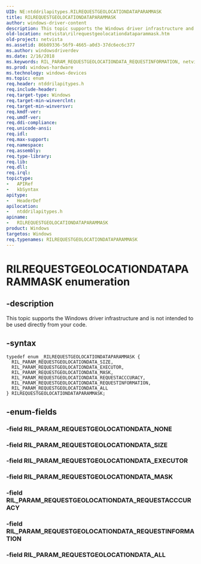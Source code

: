```yaml
---
UID: NE:ntddrilapitypes.RILREQUESTGEOLOCATIONDATAPARAMMASK
title: RILREQUESTGEOLOCATIONDATAPARAMMASK
author: windows-driver-content
description: This topic supports the Windows driver infrastructure and is not intended to be used directly from your code.
old-location: netvista\rilrequestgeolocationdataparammask.htm
old-project: netvista
ms.assetid: 86b89336-56f9-4665-a0d3-37dc6ec6c377
ms.author: windowsdriverdev
ms.date: 2/16/2018
ms.keywords: RIL_PARAM_REQUESTGEOLOCATIONDATA_REQUESTINFORMATION, netvista.rilrequestgeolocationdataparammask, ntddrilapitypes/RILREQUESTGEOLOCATIONDATAPARAMMASK, ntddrilapitypes/RIL_PARAM_REQUESTGEOLOCATIONDATA_EXECUTOR, ntddrilapitypes/RIL_PARAM_REQUESTGEOLOCATIONDATA_MASK, RIL_PARAM_REQUESTGEOLOCATIONDATA_ALL, ntddrilapitypes/RIL_PARAM_REQUESTGEOLOCATIONDATA_SIZE, RIL_PARAM_REQUESTGEOLOCATIONDATA_SIZE, ntddrilapitypes/RIL_PARAM_REQUESTGEOLOCATIONDATA_ALL, RIL_PARAM_REQUESTGEOLOCATIONDATA_REQUESTACCCURACY, ntddrilapitypes/RIL_PARAM_REQUESTGEOLOCATIONDATA_REQUESTINFORMATION, RILREQUESTGEOLOCATIONDATAPARAMMASK enumeration [Network Drivers Starting with Windows Vista], RIL_PARAM_REQUESTGEOLOCATIONDATA_EXECUTOR, RILREQUESTGEOLOCATIONDATAPARAMMASK, ntddrilapitypes/RIL_PARAM_REQUESTGEOLOCATIONDATA_REQUESTACCCURACY, RIL_PARAM_REQUESTGEOLOCATIONDATA_MASK
ms.prod: windows-hardware
ms.technology: windows-devices
ms.topic: enum
req.header: ntddrilapitypes.h
req.include-header: 
req.target-type: Windows
req.target-min-winverclnt: 
req.target-min-winversvr: 
req.kmdf-ver: 
req.umdf-ver: 
req.ddi-compliance: 
req.unicode-ansi: 
req.idl: 
req.max-support: 
req.namespace: 
req.assembly: 
req.type-library: 
req.lib: 
req.dll: 
req.irql: 
topictype:
-	APIRef
-	kbSyntax
apitype:
-	HeaderDef
apilocation:
-	ntddrilapitypes.h
apiname:
-	RILREQUESTGEOLOCATIONDATAPARAMMASK
product: Windows
targetos: Windows
req.typenames: RILREQUESTGEOLOCATIONDATAPARAMMASK
---
```


# RILREQUESTGEOLOCATIONDATAPARAMMASK enumeration


## -description


This topic supports the Windows driver infrastructure and is not intended to be used directly from your code.


## -syntax


````
typedef enum _RILREQUESTGEOLOCATIONDATAPARAMMASK { 
  RIL_PARAM_REQUESTGEOLOCATIONDATA_SIZE,
  RIL_PARAM_REQUESTGEOLOCATIONDATA_EXECUTOR,
  RIL_PARAM_REQUESTGEOLOCATIONDATA_MASK,
  RIL_PARAM_REQUESTGEOLOCATIONDATA_REQUESTACCCURACY,
  RIL_PARAM_REQUESTGEOLOCATIONDATA_REQUESTINFORMATION,
  RIL_PARAM_REQUESTGEOLOCATIONDATA_ALL
} RILREQUESTGEOLOCATIONDATAPARAMMASK;
````


## -enum-fields




### -field RIL_PARAM_REQUESTGEOLOCATIONDATA_NONE


### -field RIL_PARAM_REQUESTGEOLOCATIONDATA_SIZE


### -field RIL_PARAM_REQUESTGEOLOCATIONDATA_EXECUTOR


### -field RIL_PARAM_REQUESTGEOLOCATIONDATA_MASK


### -field RIL_PARAM_REQUESTGEOLOCATIONDATA_REQUESTACCCURACY


### -field RIL_PARAM_REQUESTGEOLOCATIONDATA_REQUESTINFORMATION


### -field RIL_PARAM_REQUESTGEOLOCATIONDATA_ALL

